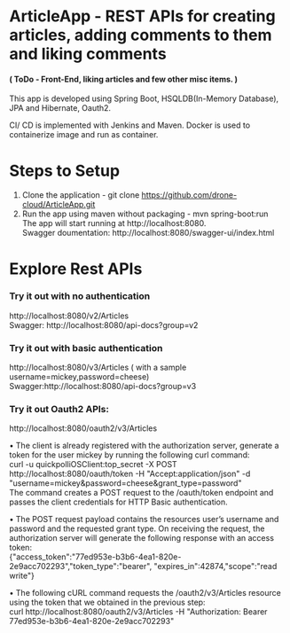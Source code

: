 # ArticleApp - REST APIs for creating articles, adding comments to them and liking comments  
#### ( ToDo - Front-End, liking articles and few other misc items. )  
 
This app is developed using Spring Boot, HSQLDB(In-Memory Database), JPA and Hibernate, Oauth2.

CI/ CD is implemented with Jenkins and Maven. Docker is used to containerize image and run as container.

# Steps to Setup
1. Clone the application - git clone https://github.com/drone-cloud/ArticleApp.git
2. Run the app using maven without packaging -
    mvn spring-boot:run   
The app will start running at http://localhost:8080.  
Swagger doumentation: http://localhost:8080/swagger-ui/index.html

# Explore Rest APIs


### Try it out with no authentication
http://localhost:8080/v2/Articles  
Swagger: http://localhost:8080/api-docs?group=v2


### Try it out with basic authentication
http://localhost:8080/v3/Articles 
( with a sample username=mickey,password=cheese)  
Swagger:http://localhost:8080/api-docs?group=v3


### Try it out Oauth2 APIs:
http://localhost:8080/oauth2/v3/Articles 


• The client is already registered with the authorization server, generate a token for the user mickey by running the following curl command:  
    curl -u quickpolliOSClient:top_secret -X POST http://localhost:8080/oauth/token -H "Accept:application/json" -d "username=mickey&password=cheese&grant_type=password"  
    The command creates a POST request to the /oauth/token endpoint and passes the client credentials for HTTP Basic authentication. 

• The POST request payload contains the resources user’s username and password and the requested grant type. On receiving the request, the authorization server will generate the following response with an access token:  
    {"access_token":"77ed953e-b3b6-4ea1-820e-2e9acc702293","token_type":"bearer",
    "expires_in":42874,"scope":"read write"}

• The following cURL command requests the /oauth2/v3/Articles resource using the token that we
obtained in the previous step:  
    curl http://localhost:8080/oauth2/v3/Articles -H "Authorization: Bearer 77ed953e-b3b6-4ea1-820e-2e9acc702293"
